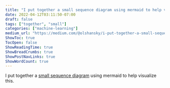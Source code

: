```yaml
---
title: "I put together a small sequence diagram using mermaid to help visualize this."
date: 2022-04-12T03:11:50-07:00
draft: false
tags: ["together", "small"]
categories: ["machine-learning"]
medium_url: "https://medium.com/@olshansky/i-put-together-a-small-sequence-diagram-using-mermaid-to-help-visualize-this-7dad046fdb35"
ShowToc: true
TocOpen: false
ShowReadingTime: true
ShowBreadCrumbs: true
ShowPostNavLinks: true
ShowWordCount: true
---
```


I put together a [small sequence diagram](https://kroki.io/mermaid/svg/eNptkTFvgzAQhXf_ihtxgSEekzZSq0owQUQH5iucGhQw1KbN3-_ZMVER8WT53vve3dnS9w_pht47_DI4COAzoZm7pptQz1DA6wcUNF9Hc9kUy9pVS913mtIa-55miKbLTm6UuVfmaNormv9aJYUXF-NMMP6SYWjC8j2c4AWYBU-QQcw35W5bMQsNcRQtmaEfCBlVkfmKO2WdHo_OkpEmgwxh_vOnOUK147RbmFejbu_dPiLljpSvSCqQlCOpO4l0K25d-_TYmaIh4UR5cK9ihavYzL3EDuNxNuBiOKM9Ryc2JjBIxvNGFi-bUzdWVKmEHfIgVtNuoWHaR9CwEMsK6xRWLTBZ7OHNjNg2aPnv2GKl-APBQ5d9) using mermaid to help visualize this.
